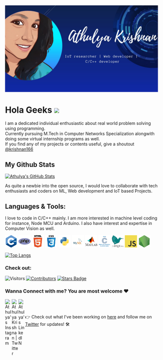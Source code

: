 ![Header](https://github.com/krishnan166/krishnan166/blob/main/github_image.jpeg)

# Hola Geeks <img src="https://media.giphy.com/media/hvRJCLFzcasrR4ia7z/giphy.gif" width="25px">

I am a dedicated individual enthusiastic about real world problem solving using programming. 
<br/>Currently pursuing M.Tech in Computer Networks Specialization alongwith doing some virtual internship programs as well. 
<br/>If you find any of my projects or contents useful, give a shoutout [@krishnan166](https://twitter.com/krishnan166)
<br/>

## My Github Stats

[![Athulya's GitHub Stats](https://github-readme-stats.vercel.app/api?username=krishnan166&hide=contribs,prs&count_private=true&show_icons=true&theme=radical)](https://github.com/krishnan166/github-readme-stats )

As quite a newbie into the open source, I would love to collaborate with tech enthusiasts and coders on ML, Web development and IoT based Projects.

## Languages & Tools:
I love to code in C/C++ mainly. I am more interested in machine level coding for instance, Node MCU and Arduino. I also have interest and expertise in Computer Vision as well.

<code><img height="40" src="https://raw.githubusercontent.com/github/explore/80688e429a7d4ef2fca1e82350fe8e3517d3494d/topics/cpp/cpp.png"></code>
<code><img height="40" src="https://raw.githubusercontent.com/github/explore/80688e429a7d4ef2fca1e82350fe8e3517d3494d/topics/php/php.png"></code>
<code><img height="40" src="https://raw.githubusercontent.com/github/explore/80688e429a7d4ef2fca1e82350fe8e3517d3494d/topics/html/html.png"></code>
<code><img height="40" src="https://raw.githubusercontent.com/github/explore/80688e429a7d4ef2fca1e82350fe8e3517d3494d/topics/css/css.png"></code>
<code><img height="40" src="https://raw.githubusercontent.com/github/explore/80688e429a7d4ef2fca1e82350fe8e3517d3494d/topics/python/python.png"></code>
<code><img height="40" src="https://raw.githubusercontent.com/github/explore/80688e429a7d4ef2fca1e82350fe8e3517d3494d/topics/mysql/mysql.png"></code>
<code><img height="40" src="https://raw.githubusercontent.com/github/explore/80688e429a7d4ef2fca1e82350fe8e3517d3494d/topics/matlab/matlab.png"></code>
<code><img height="40" src="https://raw.githubusercontent.com/github/explore/80688e429a7d4ef2fca1e82350fe8e3517d3494d/topics/c/c.png"></code>
<code><img height="40" src="https://raw.githubusercontent.com/github/explore/80688e429a7d4ef2fca1e82350fe8e3517d3494d/topics/latex/latex.png"></code>
<code><img height="40" src="https://raw.githubusercontent.com/github/explore/80688e429a7d4ef2fca1e82350fe8e3517d3494d/topics/javascript/javascript.png"></code>
<code><img height="40" src="https://raw.githubusercontent.com/github/explore/80688e429a7d4ef2fca1e82350fe8e3517d3494d/topics/nodejs/nodejs.png"></code>


[![Top Langs](https://github-readme-stats.vercel.app/api/top-langs/?username=krishnan166&show_icons=true&theme=radical&hide=hack&layout=compact)](https://github.com/krishnan166/github-readme-stats)

### Check out:
![Visitors](https://visitor-badge.glitch.me/badge?page_id=$krishnan166)
<a href="https://github.com/krishnan166/readme/graphs/contributors"><img alt="Contributors" src="https://img.shields.io/github/contributors/andreasbm/readme.svg" height="20"/></a>
<a href="https://github.com/krishnan166/stargazers"><img src="https://img.shields.io/github/stars/krishnan166/krishnan166" alt="Stars Badge"/></a>

### Wanna Connect with me? You are most welcome ❤️

<a href="https://www.instagram.com/krishnaa_166/">
  <img align="left" alt="Athulya's Instagram" width="22px" src="https://cdns.iconmonstr.com/wp-content/assets/preview/2016/96/iconmonstr-instagram-15.png" />
</a>
<a href="https://twitter.com/krishnan166">
  <img align="left" alt="Athulya Krishnan | Twitter" width="22px" src="https://raw.githubusercontent.com/peterthehan/peterthehan/master/assets/twitter.svg" />
</a>
<a href="https://www.linkedin.com/in/athulya-krishnan166/">
  <img align="left" alt="Athulya's LinkedIN" width="22px" src="https://raw.githubusercontent.com/peterthehan/peterthehan/master/assets/linkedin.svg" />
</a>
<br/><br/><p align="centre">👉 Check out what I've been working on 
	<a href="https://github.com/krishnan166">here</a> and follow me on <a href="https://twitter.com/krishnan166"> Twitter</a> for updates! 🛠️ </p>

